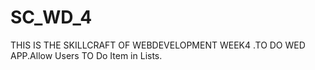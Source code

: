 # SC_WD_4
THIS IS THE  SKILLCRAFT OF WEBDEVELOPMENT WEEK4 .TO DO WED APP.Allow Users TO Do Item in Lists.
